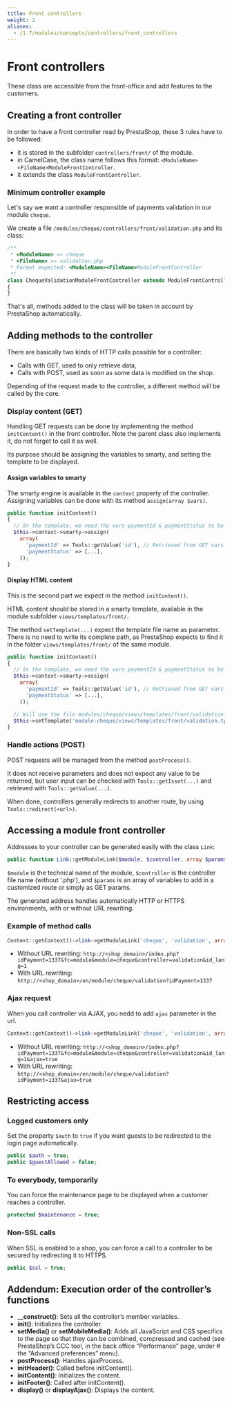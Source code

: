 ```yaml
---
title: Front controllers
weight: 2
aliases:
  - /1.7/modules/concepts/controllers/front_controllers
---
```


# Front controllers

These class are accessible from the front-office and add features to the
customers.

## Creating a front controller

In order to have a front controller read by PrestaShop, these 3 rules have
to be followed:

* it is stored in the subfolder `controllers/front/` of the module.
* in CamelCase, the class name follows this format: `<ModuleName><FileName>ModuleFrontController`.
* it extends the class `ModuleFrontController`.

### Minimum controller example

Let's say we want a controller responsible of payments validation in our
module `cheque`.

We create a file `/modules/cheque/controllers/front/validation.php` and its class:

```php
/**
 * <ModuleName> => cheque
 * <FileName> => validation.php
 * Format expected: <ModuleName><FileName>ModuleFrontController
 */
class ChequeValidationModuleFrontController extends ModuleFrontController
{
}
```

That's all, methods added to the class will be taken in account by PrestaShop
automatically.

## Adding methods to the controller

There are basically two kinds of HTTP calls possible for a controller:

* Calls with GET, used to only retrieve data,
* Calls with POST, used as soon as some data is modified on the shop.

Depending of the request made to the controller, a different method will be
called by the core.

### Display content (GET)

Handling GET requests can be done by implementing the method `initContent()` in
the front controller. Note the parent class also implements it, do not forget
to call it as well.

Its purpose should be assigning the variables to smarty, and setting the
template to be displayed.

#### Assign variables to smarty

The smarty engine is available in the `context` property of the controller.
Assigning variables can be done with its method `assign(array $vars)`.

```php
public function initContent()
{
  // In the template, we need the vars paymentId & paymentStatus to be defined
  $this->context->smarty->assign(
    array(
      'paymentId' => Tools::getValue('id'), // Retrieved from GET vars
      'paymentStatus' => [...],
    ));
}
```

#### Display HTML content

This is the second part we expect in the method `initContent()`.

HTML content should be stored in a smarty template, available in
the module subfolder `views/templates/front/`.

The method `setTemplate(...)` expect the template file name as parameter. There is no
need to write its complete path, as PrestaShop expects to find it in the folder
`views/templates/front/` of the same module.

```php
public function initContent()
{
  // In the template, we need the vars paymentId & paymentStatus to be defined
  $this->context->smarty->assign(
    array(
      'paymentId' => Tools::getValue('id'), // Retrieved from GET vars
      'paymentStatus' => [...],
    ));

  // Will use the file modules/cheque/views/templates/front/validation.tpl
  $this->setTemplate('module:cheque/views/templates/front/validation.tpl');
}
```

### Handle actions (POST)

POST requests will be managed from the method `postProcess()`.

It does not receive parameters and does not expect any value to be returned,
but user input can be checked with `Tools::getIsset(...)` and retrieved with
`Tools::getValue(...)`.

When done, controllers generally redirects to another route, by using
`Tools::redirect(<url>)`.


## Accessing a module front controller

Addresses to your controller can be generated easily with the class `Link`:

```php
public function Link::getModuleLink($module, $controller, array $params = array());
```

`$module` is the technical name of the module, `$controller` is the controller
file name (without '.php'), and `$params` is an array of variables to add in a
customized route or simply as GET params.

The generated address handles automatically HTTP or HTTPS environments, with or
without URL rewriting.

### Example of method calls

```php
Context::getContext()->link->getModuleLink('cheque', 'validation', array('idPayment' => 1337);
```
* Without URL rewriting: `http://<shop_domain>/index.php?idPayment=1337&fc=module&module=cheque&controller=validation&id_lang=1`
* With URL rewriting: `http://<shop_domain>/en/module/cheque/validation?idPayment=1337`

### Ajax request

When you call controller via AJAX, you nedd to add `ajax` parameter in the url.

```php
Context::getContext()->link->getModuleLink('cheque', 'validation', array('idPayment' => 1337, 'ajax'=>true);
```

* Without URL rewriting: `http://<shop_domain>/index.php?idPayment=1337&fc=module&module=cheque&controller=validation&id_lang=1&ajax=true`
* With URL rewriting: `http://<shop_domain>/en/module/cheque/validation?idPayment=1337&ajax=true`

## Restricting access

### Logged customers only

Set the property `$auth` to `true` if you want guests to be redirected to the
login page automatically.

```php
public $auth = true;
public $guestAllowed = false;
```

### To everybody, temporarily

You can force the maintenance page to be displayed when a customer reaches a controller.

```php
protected $maintenance = true;
```

### Non-SSL calls

When SSL is enabled to a shop, you can force a call to a controller to be
secured by redirecting it to HTTPS.

```php
public $ssl = true;
```

## Addendum: Execution order of the controller’s functions

  * **__construct()**: Sets all the controller’s member variables.
  * **init()**: Initializes the controller.
  * **setMedia()** or **setMobileMedia()**: Adds all JavaScript and CSS specifics to the page so that they can be combined, compressed and cached (see PrestaShop’s CCC tool, in the back office “Performance” page, under # the “Advanced preferences” menu).
  * **postProcess()**: Handles ajaxProcess.
  * **initHeader()**: Called before initContent().
  * **initContent()**: Initializes the content.
  * **initFooter()**: Called after initContent().
  * **display()** or **displayAjax()**: Displays the content.
